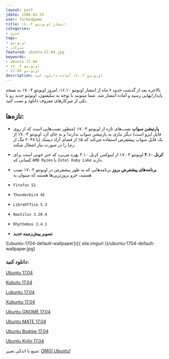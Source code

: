 ```yaml
---
layout: post  
jdate: 1396-01-25
user: farbodgame
title: انتشار اوبونتو ۱۷.۰۴  
categories:
- خبری
tags:
- اوبونتو
- میزکار
featured: ubuntu-17.04.jpg
keywords:
- ubuntu 17.04
- اوبونتو ۱۷.۰۴
- اوبونتو 17.04
description: اوبونتو ۱۷.۰۴ آماده دانلود است
---
```

بالاخره بعد از گذشت حدود ۶ ماه از انتشار اوبونتو ۱۶.۱۰، امروز اوبونتو ۱۷.۰۴ به نسخه پایدار/نهایی رسید و آماده انتشار شد. شما میتونید با توجه به سلیقتون، اوبونتو جدید رو با یکی از میزکار‌های معروف دانلود و نصب کنید.

## تازه‌ها:

* **پارتیشن سواپ**
نصب‌های تازه از اوبونتو ۱۷.۰۴ (منظور نصب‌هایی است که از روی فایل ایزو است) دیگر نیازی به پارتیشن سواپ ندارند! و به جای آن، اوبونتو ۱۷.۰۴ از یک فایل سواپ پیشفرض استفاده می‌کند که ۵٪ از فضای آزاد دیسک (یا ۲۰۴۸ مگ از رم) را در صورت نیاز اشغال میکند.

* **کرنل ۴.۱۰**
اوبونتو ۱۷.۰۴ از لینوکس کرنل ۴.۱۰ بهره می‌برد که خبر خوبی است برای کسانی که `AMD Ryzen` یا `Intel Kaby Lake` دارند.

* **برنامه‌های پیشفرض بروز**
برنامه‌هایی که به طور پیشفرض در اوبونتو ۱۷.۰۴ نصب هستند، جزو بروزترین‌ها هستند که میتوان به
 * `Firefox 52`
 * `Thunderbird 45`
 * `LibreOffice 5.3`
 * `Nautilus 3.20.4`
 * `Rhythmbox 3.4.1`

* **تصویر پیش‌زمینه جدید**

![ubuntu-1704-default-wallpaper]({{ site.imgurl }}/ubuntu-1704-default-wallpaper.jpg) 

### دانلود کنید:

[Ubuntu 17.04](http://cdimage.ubuntu.com/ubuntu/releases/17.04/release/)

[Kubutu 17.04](http://cdimage.ubuntu.com/kubuntu/releases/17.04/release/)

[Lubuntu 17.04](http://cdimage.ubuntu.com/lubuntu/releases/17.04/release/)

[Xubuntu 17.04](http://cdimage.ubuntu.com/xubuntu/releases/17.04/release/)

[Ubuntu GNOME 17.04](http://cdimage.ubuntu.com/ubuntu-gnome/releases/17.04/release/)

[Ubuntu MATE 17.04](http://cdimage.ubuntu.com/ubuntu-mate/releases/17.04/release/)

[Ubuntu Budgie 17.04](http://cdimage.ubuntu.com/ubuntu-budgie/releases/17.04/release/)

[Ubuntu Kylin 17.04 ](http://cdimage.ubuntu.com/ubuntukylin/releases/17.04/release/)

منبع با اندکی تغییر:
[OMG! Ubuntu!](http://www.omgubuntu.co.uk/2017/04/ubuntu-17-04-review-new-features)

